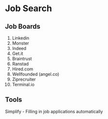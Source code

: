 # Job Search

## Job Boards
1. Linkedin
2. Monster
3. Indeed
4. Get.it
5. Braintrust
6. Ranstad
7. Hired.com
8. Wellfounded (angel.co)
9. Ziprecruiter
10. Terminal.io

## Tools
Simplify - Filling in job applications automatically
